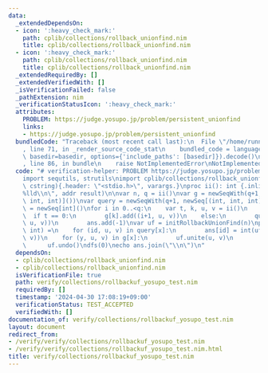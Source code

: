 ```yaml
---
data:
  _extendedDependsOn:
  - icon: ':heavy_check_mark:'
    path: cplib/collections/rollback_unionfind.nim
    title: cplib/collections/rollback_unionfind.nim
  - icon: ':heavy_check_mark:'
    path: cplib/collections/rollback_unionfind.nim
    title: cplib/collections/rollback_unionfind.nim
  _extendedRequiredBy: []
  _extendedVerifiedWith: []
  _isVerificationFailed: false
  _pathExtension: nim
  _verificationStatusIcon: ':heavy_check_mark:'
  attributes:
    PROBLEM: https://judge.yosupo.jp/problem/persistent_unionfind
    links:
    - https://judge.yosupo.jp/problem/persistent_unionfind
  bundledCode: "Traceback (most recent call last):\n  File \"/home/runner/.local/lib/python3.10/site-packages/onlinejudge_verify/documentation/build.py\"\
    , line 71, in _render_source_code_stat\n    bundled_code = language.bundle(stat.path,\
    \ basedir=basedir, options={'include_paths': [basedir]}).decode()\n  File \"/home/runner/.local/lib/python3.10/site-packages/onlinejudge_verify/languages/nim.py\"\
    , line 86, in bundle\n    raise NotImplementedError\nNotImplementedError\n"
  code: "# verification-helper: PROBLEM https://judge.yosupo.jp/problem/persistent_unionfind\n\
    import sequtils, strutils\nimport cplib/collections/rollback_unionfind\nproc scanf(formatstr:\
    \ cstring){.header: \"<stdio.h>\", varargs.}\nproc ii(): int {.inline.} = scanf(\"\
    %lld\\n\", addr result)\n\nvar n, q = ii()\nvar g = newSeqWith(q+1, newseq[(int,\
    \ int, int)]())\nvar query = newSeqWith(q+1, newSeq[(int, int, int)]())\nvar ans\
    \ = newSeq[int]()\nfor i in 0..<q:\n    var t, k, u, v = ii()\n    k += 1\n  \
    \  if t == 0:\n        g[k].add((i+1, u, v))\n    else:\n        query[k].add((ans.len,\
    \ u, v))\n        ans.add(-1)\nvar uf = initRollbackUnionFind(n)\nproc dfs(x:\
    \ int) =\n    for (id, u, v) in query[x]:\n        ans[id] = int(uf.issame(u,\
    \ v))\n    for (y, u, v) in g[x]:\n        uf.unite(u, v)\n        dfs(y)\n  \
    \      uf.undo()\ndfs(0)\necho ans.join(\"\\n\")\n"
  dependsOn:
  - cplib/collections/rollback_unionfind.nim
  - cplib/collections/rollback_unionfind.nim
  isVerificationFile: true
  path: verify/collections/rollbackuf_yosupo_test.nim
  requiredBy: []
  timestamp: '2024-04-30 17:08:19+09:00'
  verificationStatus: TEST_ACCEPTED
  verifiedWith: []
documentation_of: verify/collections/rollbackuf_yosupo_test.nim
layout: document
redirect_from:
- /verify/verify/collections/rollbackuf_yosupo_test.nim
- /verify/verify/collections/rollbackuf_yosupo_test.nim.html
title: verify/collections/rollbackuf_yosupo_test.nim
---
```

